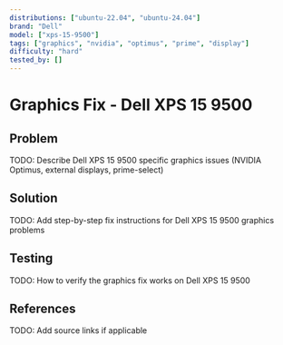 ```yaml
---
distributions: ["ubuntu-22.04", "ubuntu-24.04"]
brand: "Dell"
model: ["xps-15-9500"]
tags: ["graphics", "nvidia", "optimus", "prime", "display"]
difficulty: "hard"
tested_by: []
---
```


# Graphics Fix - Dell XPS 15 9500

## Problem

TODO: Describe Dell XPS 15 9500 specific graphics issues (NVIDIA Optimus, external displays, prime-select)

## Solution

TODO: Add step-by-step fix instructions for Dell XPS 15 9500 graphics problems

## Testing

TODO: How to verify the graphics fix works on Dell XPS 15 9500

## References

TODO: Add source links if applicable

